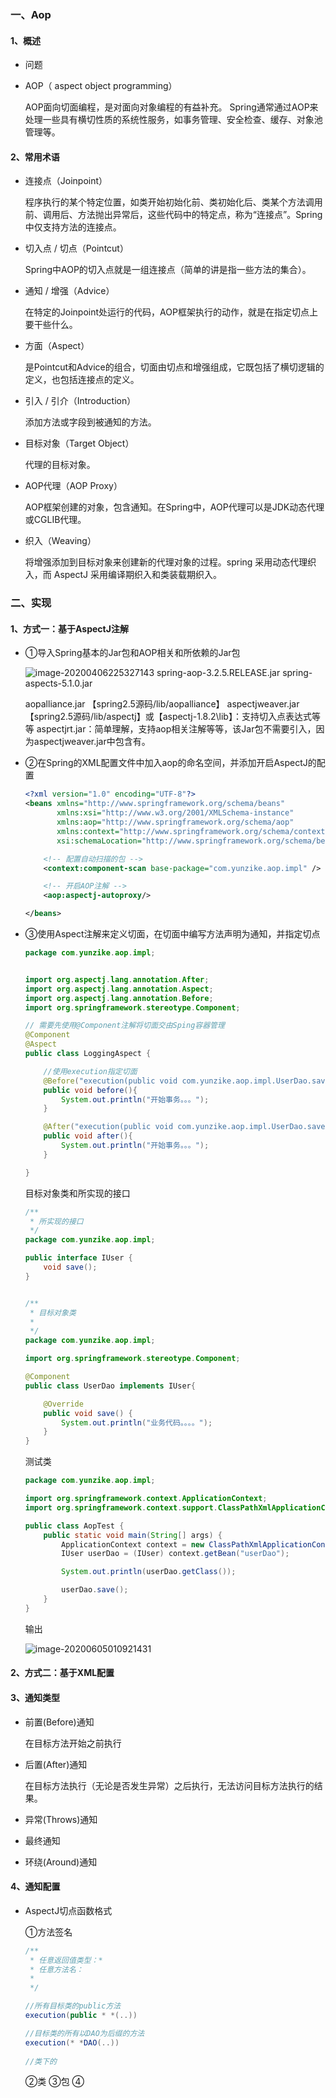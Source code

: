 ### 一、Aop

#### 1、概述

- 问题

  

  

  

- AOP（ aspect object programming）

  AOP面向切面编程，是对面向对象编程的有益补充。
  Spring通常通过AOP来处理一些具有横切性质的系统性服务，如事务管理、安全检查、缓存、对象池管理等。



#### 2、常用术语

- 连接点（Joinpoint）

  程序执行的某个特定位置，如类开始初始化前、类初始化后、类某个方法调用前、调用后、方法抛出异常后，这些代码中的特定点，称为“连接点”。Spring中仅支持方法的连接点。

- 切入点 / 切点（Pointcut）

  Spring中AOP的切入点就是一组连接点（简单的讲是指一些方法的集合）。

- 通知 / 增强（Advice）

  在特定的Joinpoint处运行的代码，AOP框架执行的动作，就是在指定切点上要干些什么。

- 方面（Aspect）

  是Pointcut和Advice的组合，切面由切点和增强组成，它既包括了横切逻辑的定义，也包括连接点的定义。

- 引入 / 引介（Introduction）

  添加方法或字段到被通知的方法。

- 目标对象（Target Object）

  代理的目标对象。

- AOP代理（AOP Proxy）

  AOP框架创建的对象，包含通知。在Spring中，AOP代理可以是JDK动态代理或CGLIB代理。

- 织入（Weaving）

  将增强添加到目标对象来创建新的代理对象的过程。spring 采用动态代理织入，而 AspectJ 采用编译期织入和类装载期织入。


### 二、实现

#### 1、方式一：基于AspectJ注解

- ①导入Spring基本的Jar包和AOP相关和所依赖的Jar包

  ![image-20200406225327143](../../images/image-20200406225327143.png)
  spring-aop-3.2.5.RELEASE.jar
  spring-aspects-5.1.0.jar

  aopalliance.jar 【spring2.5源码/lib/aopalliance】 
  aspectjweaver.jar 【spring2.5源码/lib/aspectj】或【aspectj-1.8.2\lib】：支持切入点表达式等等
  aspectjrt.jar：简单理解，支持aop相关注解等等，该Jar包不需要引入，因为aspectjweaver.jar中包含有。

- ②在Spring的XML配置文件中加入aop的命名空间，并添加开启AspectJ的配置

  ```xml
  <?xml version="1.0" encoding="UTF-8"?>
  <beans xmlns="http://www.springframework.org/schema/beans"
         xmlns:xsi="http://www.w3.org/2001/XMLSchema-instance"
         xmlns:aop="http://www.springframework.org/schema/aop"
         xmlns:context="http://www.springframework.org/schema/context"
         xsi:schemaLocation="http://www.springframework.org/schema/beans http://www.springframework.org/schema/beans/spring-beans.xsd http://www.springframework.org/schema/aop http://www.springframework.org/schema/aop/spring-aop.xsd http://www.springframework.org/schema/context http://www.springframework.org/schema/context/spring-context.xsd">
  
      <!-- 配置自动扫描的包 -->
      <context:component-scan base-package="com.yunzike.aop.impl" />
  
      <!-- 开启AOP注解 -->
      <aop:aspectj-autoproxy/>
  
  </beans>
  ```

- ③使用Aspect注解来定义切面，在切面中编写方法声明为通知，并指定切点

  ```java
  package com.yunzike.aop.impl;
  
  
  import org.aspectj.lang.annotation.After;
  import org.aspectj.lang.annotation.Aspect;
  import org.aspectj.lang.annotation.Before;
  import org.springframework.stereotype.Component;
  
  // 需要先使用@Component注解将切面交由Sping容器管理
  @Component
  @Aspect
  public class LoggingAspect {
  
      //使用execution指定切面
      @Before("execution(public void com.yunzike.aop.impl.UserDao.save())")
      public void before(){
          System.out.println("开始事务。。。");
      }
  
      @After("execution(public void com.yunzike.aop.impl.UserDao.save())")
      public void after(){
          System.out.println("开始事务。。。");
      }
  
  }
  ```

  目标对象类和所实现的接口

  ```java
  /**
   * 所实现的接口
   */
  package com.yunzike.aop.impl;
  
  public interface IUser {
      void save();
  }
  
  
  /**
   * 目标对象类
   * 
   */
  package com.yunzike.aop.impl;
  
  import org.springframework.stereotype.Component;
  
  @Component
  public class UserDao implements IUser{
  
      @Override
      public void save() {
          System.out.println("业务代码。。。。");
      }
  }
  ```

  测试类

  ```java
  package com.yunzike.aop.impl;
  
  import org.springframework.context.ApplicationContext;
  import org.springframework.context.support.ClassPathXmlApplicationContext;
  
  public class AopTest {
      public static void main(String[] args) {
          ApplicationContext context = new ClassPathXmlApplicationContext("applicationContext.xml");
          IUser userDao = (IUser) context.getBean("userDao");
  
          System.out.println(userDao.getClass());
  
          userDao.save();
      }
  }
  ```

  输出

  ![image-20200605010921431](../../images/image-20200605010921431.png)

#### 2、方式二：基于XML配置






#### 3、通知类型

- 前置(Before)通知

  在目标方法开始之前执行

- 后置(After)通知

  在目标方法执行（无论是否发生异常）之后执行，无法访问目标方法执行的结果。

- 异常(Throws)通知

- 最终通知

- 环绕(Around)通知

#### 4、通知配置

- AspectJ切点函数格式

  ①方法签名

  ```java
  /**
   * 任意返回值类型：*
   * 任意方法名：
   *
   */
  
  //所有目标类的public方法
  execution(public * *(..))
  
  //目标类的所有以DAO为后缀的方法
  execution(* *DAO(..))
      
  //类下的
  ```

  

  ②类
  ③包
  ④





  



